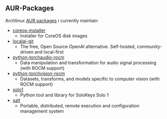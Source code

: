 ## AUR-Packages

Archlinux [AUR packages](https://aur.archlinux.org/) i currently maintain

- [coreos-installer](coreos-installer)
    - Installer for CoreOS disk images
- [localai-git](localai-git)
    - The free, Open Source OpenAI alternative. Self-hosted, community-driven and local-first
- [python-torchaudio-rocm](python-torchaudio-rocm)
    - Data manipulation and transformation for audio signal processing (with ROCM support)
- [python-torchvision-rocm](python-torchvision-rocm)
    - Datasets, transforms, and models specific to computer vision (with ROCM support)
- [solo1](solo1)
    - Python tool and library for SoloKeys Solo 1
- [salt](salt)
    - Portable, distributed, remote execution and configuration management system
